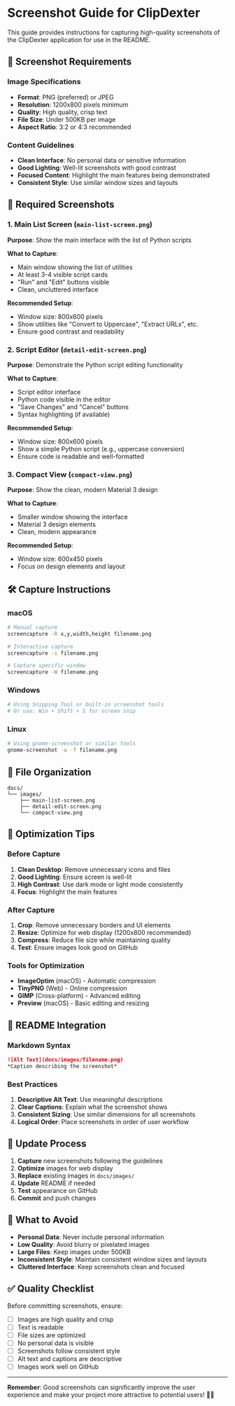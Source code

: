 # Screenshot Guide for ClipDexter

This guide provides instructions for capturing high-quality screenshots of the ClipDexter application for use in the README.

## 📸 Screenshot Requirements

### Image Specifications
- **Format**: PNG (preferred) or JPEG
- **Resolution**: 1200x800 pixels minimum
- **Quality**: High quality, crisp text
- **File Size**: Under 500KB per image
- **Aspect Ratio**: 3:2 or 4:3 recommended

### Content Guidelines
- **Clean Interface**: No personal data or sensitive information
- **Good Lighting**: Well-lit screenshots with good contrast
- **Focused Content**: Highlight the main features being demonstrated
- **Consistent Style**: Use similar window sizes and layouts

## 🎯 Required Screenshots

### 1. Main List Screen (`main-list-screen.png`)
**Purpose**: Show the main interface with the list of Python scripts

**What to Capture**:
- Main window showing the list of utilities
- At least 3-4 visible script cards
- "Run" and "Edit" buttons visible
- Clean, uncluttered interface

**Recommended Setup**:
- Window size: 800x600 pixels
- Show utilities like "Convert to Uppercase", "Extract URLs", etc.
- Ensure good contrast and readability

### 2. Script Editor (`detail-edit-screen.png`)
**Purpose**: Demonstrate the Python script editing functionality

**What to Capture**:
- Script editor interface
- Python code visible in the editor
- "Save Changes" and "Cancel" buttons
- Syntax highlighting (if available)

**Recommended Setup**:
- Window size: 800x600 pixels
- Show a simple Python script (e.g., uppercase conversion)
- Ensure code is readable and well-formatted

### 3. Compact View (`compact-view.png`)
**Purpose**: Show the clean, modern Material 3 design

**What to Capture**:
- Smaller window showing the interface
- Material 3 design elements
- Clean, modern appearance

**Recommended Setup**:
- Window size: 600x450 pixels
- Focus on design elements and layout

## 🛠️ Capture Instructions

### macOS
```bash
# Manual capture
screencapture -R x,y,width,height filename.png

# Interactive capture
screencapture -i filename.png

# Capture specific window
screencapture -W filename.png
```

### Windows
```bash
# Using Snipping Tool or built-in screenshot tools
# Or use: Win + Shift + S for screen snip
```

### Linux
```bash
# Using gnome-screenshot or similar tools
gnome-screenshot -a -f filename.png
```

## 📁 File Organization

```
docs/
└── images/
    ├── main-list-screen.png
    ├── detail-edit-screen.png
    └── compact-view.png
```

## 🎨 Optimization Tips

### Before Capture
1. **Clean Desktop**: Remove unnecessary icons and files
2. **Good Lighting**: Ensure screen is well-lit
3. **High Contrast**: Use dark mode or light mode consistently
4. **Focus**: Highlight the main features

### After Capture
1. **Crop**: Remove unnecessary borders and UI elements
2. **Resize**: Optimize for web display (1200x800 recommended)
3. **Compress**: Reduce file size while maintaining quality
4. **Test**: Ensure images look good on GitHub

### Tools for Optimization
- **ImageOptim** (macOS) - Automatic compression
- **TinyPNG** (Web) - Online compression
- **GIMP** (Cross-platform) - Advanced editing
- **Preview** (macOS) - Basic editing and resizing

## 📝 README Integration

### Markdown Syntax
```markdown
![Alt Text](docs/images/filename.png)
*Caption describing the screenshot*
```

### Best Practices
1. **Descriptive Alt Text**: Use meaningful descriptions
2. **Clear Captions**: Explain what the screenshot shows
3. **Consistent Sizing**: Use similar dimensions for all screenshots
4. **Logical Order**: Place screenshots in order of user workflow

## 🔄 Update Process

1. **Capture** new screenshots following the guidelines
2. **Optimize** images for web display
3. **Replace** existing images in `docs/images/`
4. **Update** README if needed
5. **Test** appearance on GitHub
6. **Commit** and push changes

## 🚫 What to Avoid

- **Personal Data**: Never include personal information
- **Low Quality**: Avoid blurry or pixelated images
- **Large Files**: Keep images under 500KB
- **Inconsistent Style**: Maintain consistent window sizes and layouts
- **Cluttered Interface**: Keep screenshots clean and focused

## ✅ Quality Checklist

Before committing screenshots, ensure:
- [ ] Images are high quality and crisp
- [ ] Text is readable
- [ ] File sizes are optimized
- [ ] No personal data is visible
- [ ] Screenshots follow consistent style
- [ ] Alt text and captions are descriptive
- [ ] Images work well on GitHub

---

**Remember**: Good screenshots can significantly improve the user experience and make your project more attractive to potential users! 📸✨ 